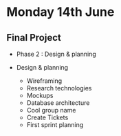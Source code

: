 # Monday 14th June

## Final Project  
+ Phase 2 : Design & planning

+ Design & planning 
  + Wireframing
  + Research technologies
  + Mockups 
  + Database architecture
  + Cool group name
  + Create Tickets 
  + First sprint planning